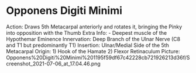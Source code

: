# Opponens Digiti Minimi

Action: Draws 5th Metacarpal anteriorly and rotates it, bringing the Pinky into opposition with the Thumb
Extra Info: - Deepest muscle of the Hypothemar Eminence
Innervation: Deep Branch of the Ulnar Nerve (C8 and T1 but predominantly T1)
Insertion: Ulnar/Medial Side of the 5th Metacarpal
Origin: 1) Hook of the Hamate                    2) Flexor Retinaculum 
Picture: Opponens%20Digiti%20Minimi%201195f59df67c42228cb721926213d36f/Screenshot_2021-07-06_at_17.04.46.png